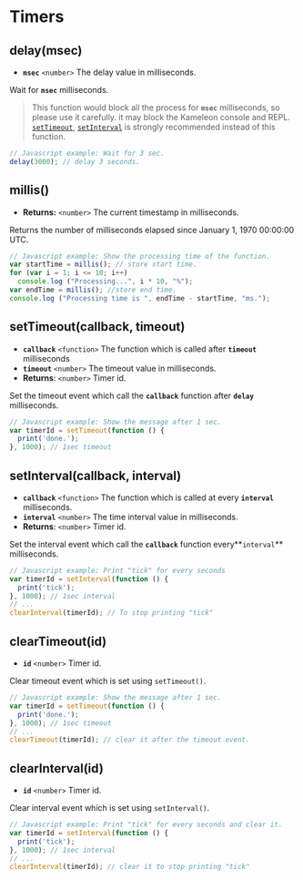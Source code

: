 # Timers

## delay\(msec\)

* **`msec`** `<number>` The delay value in milliseconds.

Wait for **`msec`** milliseconds.

> This function would block all the process for **`msec`**  milliseconds, so please use it carefully. it may block the Kameleon console and REPL. [`setTimeout`](timers.md#settimeout-callback-timeout), [`setInterval`](timers.md#setinterval-callback-interval) is strongly recommended instead of this function.

```javascript
// Javascript example: Wait for 3 sec.
delay(3000); // delay 3 seconds.
```

## millis\(\)

* **Returns:** `<number>` The current timestamp in milliseconds.

Returns the number of milliseconds elapsed since January 1, 1970 00:00:00 UTC.

```javascript
// Javascript example: Show the processing time of the function.
var startTime = millis(); // store start time.
for (var i = 1; i <= 10; i++)
  console.log ("Processing...", i * 10, "%");
var endTime = millis(); //store end time.
console.log ("Processing time is ", endTime - startTime, "ms.");
```

## setTimeout\(callback, timeout\)

* **`callback`** `<function>` The function which is called after **`timeout`** milliseconds
* **`timeout`** `<number>` The timeout value in milliseconds.
* **Returns**: `<number>` Timer id.

Set the timeout event which call the **`callback`** function after **`delay`** milliseconds.

```javascript
// Javascript example: Show the message after 1 sec.
var timerId = setTimeout(function () {
  print('done.');
}, 1000); // 1sec timeout
```

## setInterval\(callback, interval\)

* **`callback`** `<function>` The function which is called at every **`interval`** milliseconds.
* **`interval`** `<number>` The time interval value in milliseconds.
* **Returns**: `<number>` Timer id.

Set the interval event which call the **`callback`** function every**`interval`** milliseconds.

```javascript
// Javascript example: Print "tick" for every seconds
var timerId = setInterval(function () {
  print('tick');
}, 1000); // 1sec interval
// ...
clearInterval(timerId); // To stop printing "tick"
```

## clearTimeout\(id\)

* **`id`** `<number>` Timer id.

Clear timeout event which is set using `setTimeout()`.

```javascript
// Javascript example: Show the message after 1 sec.
var timerId = setTimeout(function () {
  print('done.');
}, 1000); // 1sec timeout
// ...
clearTimeout(timerId); // clear it after the timeout event.
```

## clearInterval\(id\)

* **`id`** `<number>` Timer id.

Clear interval event which is set using `setInterval()`.

```javascript
// Javascript example: Print "tick" for every seconds and clear it.
var timerId = setInterval(function () {
  print('tick');
}, 1000); // 1sec interval
// ...
clearInterval(timerId); // clear it to stop printing "tick"
```

